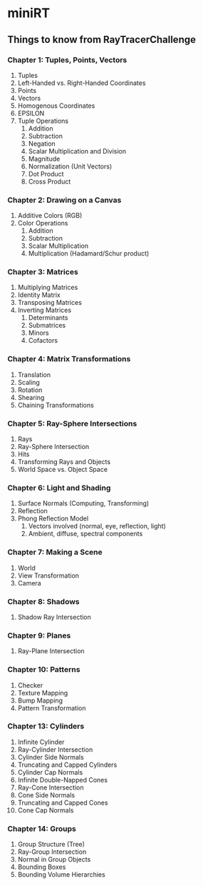<h1>miniRT</h1>
<h2>Things to know from RayTracerChallenge</h2>
<h3>Chapter 1: Tuples, Points, Vectors</h3>
<ol>
	<li>Tuples</li>
	<li>Left-Handed vs. Right-Handed Coordinates</li>
	<li>Points</li>
	<li>Vectors</li>
	<li>Homogenous Coordinates</li>
	<li>EPSILON</li>
	<li>Tuple Operations
		<ol>
			<li>Addition</li>
			<li>Subtraction</li>
			<li>Negation</li>
			<li>Scalar Multiplication and Division</li>
			<li>Magnitude</li>
			<li>Normalization (Unit Vectors)</li>
			<li>Dot Product</li>
			<li>Cross Product</li>
		</ol>
	</li>
</ol>

<h3>Chapter 2: Drawing on a Canvas</h3>
<ol>
	<li>Additive Colors (RGB)</li>
	<li>Color Operations
		<ol>
			<li>Addition</li>
			<li>Subtraction</li>
			<li>Scalar Multiplication</li>
			<li>Multiplication (Hadamard/Schur product)</li>
		</ol>	
</ol>

<h3>Chapter 3: Matrices</h3>
<ol>
	<li>Multiplying Matrices</li>
	<li>Identity Matrix</li>
	<li>Transposing Matrices</li>
	<li>Inverting Matrices
		<ol>
			<li>Determinants</li>
			<li>Submatrices</li>
			<li>Minors</li>
			<li>Cofactors</li>
		</ol>
	</li>
</ol>

<h3>Chapter 4: Matrix Transformations</h3>
<ol>
	<li>Translation</li>
	<li>Scaling</li>
	<li>Rotation</li>
	<li>Shearing</li>
	<li>Chaining Transformations</li>
</ol>

<h3>Chapter 5: Ray-Sphere Intersections</h3>
<ol>
	<li>Rays</li>
	<li>Ray-Sphere Intersection</li>
	<li>Hits</li>
	<li>Transforming Rays and Objects</li>
	<li>World Space vs. Object Space</li>
</ol>

<h3>Chapter 6: Light and Shading</h3>
<ol>
	<li>Surface Normals (Computing, Transforming)</li>
	<li>Reflection</li>
	<li>Phong Reflection Model
		<ol>
			<li>Vectors involved (normal, eye, reflection, light)</li>
			<li>Ambient, diffuse, spectral components</li>
		</ol>
	</li>
</ol>

<h3>Chapter 7: Making a Scene</h3>
<ol>
	<li>World</li>
	<li>View Transformation</li>
	<li>Camera</li>
</ol>

<h3>Chapter 8: Shadows</h3>
<ol>
	<li>Shadow Ray Intersection</li>
</ol>

<h3>Chapter 9: Planes</h3>
<ol>
	<li>Ray-Plane Intersection</li>
</ol>

<h3>Chapter 10: Patterns</h3>
<ol>
	<li>Checker</li>
	<li>Texture Mapping</li>
	<li>Bump Mapping</li>
	<li>Pattern Transformation</li>
</ol>

<h3>Chapter 13: Cylinders</h3>
<ol>
	<li>Infinite Cylinder</li>
	<li>Ray-Cylinder Intersection</li>
	<li>Cylinder Side Normals</li>
	<li>Truncating and Capped Cylinders</li>
	<li>Cylinder Cap Normals</li>
	<li>Infinite Double-Napped Cones</li>
	<li>Ray-Cone Intersection</li>
	<li>Cone Side Normals</li>
	<li>Truncating and Capped Cones</li>
	<li>Cone Cap Normals</li>
</ol>

<h3>Chapter 14: Groups</h3>
<ol>
	<li>Group Structure (Tree)</li>
	<li>Ray-Group Intersection</li>
	<li>Normal in Group Objects</li>
	<li>Bounding Boxes</li>
	<li>Bounding Volume Hierarchies</li>
</ol>